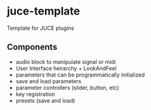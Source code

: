 # juce-template
Template for JUCE plugins

## Components
- audio block to manipulate signal or midi
- User Interface heirarchy + LookAndFeel
- parameters that can be programmatically initialized
- save and load parameters
- parameter controllers (slider, button, etc)
- key registration
- presets (save and load)
